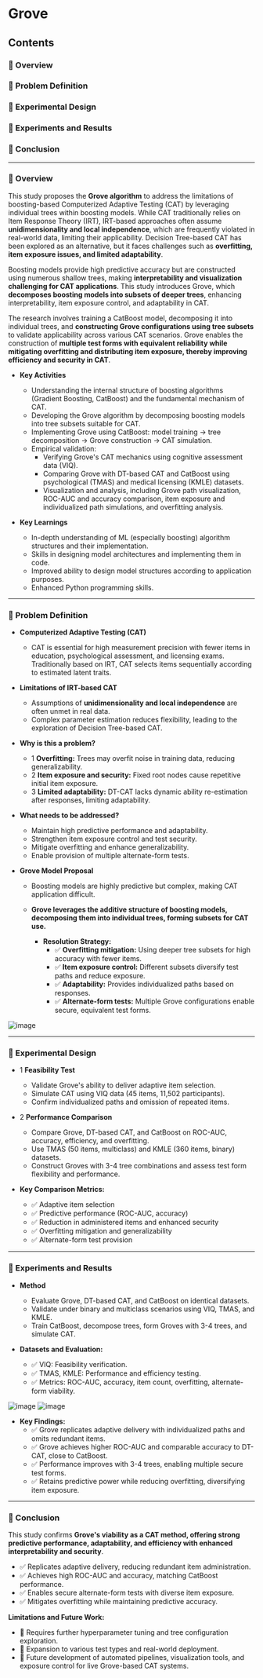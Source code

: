 # Grove

## Contents

### 📌 Overview

### 📌 Problem Definition

### 📌 Experimental Design

### 📌 Experiments and Results

### 📌 Conclusion

---

### 📌 Overview

This study proposes the **Grove algorithm** to address the limitations of boosting-based Computerized Adaptive Testing (CAT) by leveraging individual trees within boosting models. While CAT traditionally relies on Item Response Theory (IRT), IRT-based approaches often assume **unidimensionality and local independence**, which are frequently violated in real-world data, limiting their applicability. Decision Tree-based CAT has been explored as an alternative, but it faces challenges such as **overfitting, item exposure issues, and limited adaptability**.

Boosting models provide high predictive accuracy but are constructed using numerous shallow trees, making **interpretability and visualization challenging for CAT applications**. This study introduces Grove, which **decomposes boosting models into subsets of deeper trees**, enhancing interpretability, item exposure control, and adaptability in CAT.

The research involves training a CatBoost model, decomposing it into individual trees, and **constructing Grove configurations using tree subsets** to validate applicability across various CAT scenarios. Grove enables the construction of **multiple test forms with equivalent reliability while mitigating overfitting and distributing item exposure, thereby improving efficiency and security in CAT**.

- **Key Activities**
  
  - Understanding the internal structure of boosting algorithms (Gradient Boosting, CatBoost) and the fundamental mechanism of CAT.
  - Developing the Grove algorithm by decomposing boosting models into tree subsets suitable for CAT.
  - Implementing Grove using CatBoost: model training → tree decomposition → Grove construction → CAT simulation.
  - Empirical validation:
    - Verifying Grove's CAT mechanics using cognitive assessment data (VIQ).
    - Comparing Grove with DT-based CAT and CatBoost using psychological (TMAS) and medical licensing (KMLE) datasets.
    - Visualization and analysis, including Grove path visualization, ROC-AUC and accuracy comparison, item exposure and individualized path simulations, and overfitting analysis.
- **Key Learnings**
  
  - In-depth understanding of ML (especially boosting) algorithm structures and their implementation.
  - Skills in designing model architectures and implementing them in code.
  - Improved ability to design model structures according to application purposes.
  - Enhanced Python programming skills.

---

### 📌 Problem Definition

- **Computerized Adaptive Testing (CAT)**
  
  - CAT is essential for high measurement precision with fewer items in education, psychological assessment, and licensing exams. Traditionally based on IRT, CAT selects items sequentially according to estimated latent traits.
- **Limitations of IRT-based CAT**
  
  - Assumptions of **unidimensionality and local independence** are often unmet in real data.
  - Complex parameter estimation reduces flexibility, leading to the exploration of Decision Tree-based CAT.
- **Why is this a problem?**
  
  - 1️️ **Overfitting:** Trees may overfit noise in training data, reducing generalizability.
  - 2️️ **Item exposure and security:** Fixed root nodes cause repetitive initial item exposure.
  - 3️️ **Limited adaptability:** DT-CAT lacks dynamic ability re-estimation after responses, limiting adaptability.
- **What needs to be addressed?**
  
  - Maintain high predictive performance and adaptability.
  - Strengthen item exposure control and test security.
  - Mitigate overfitting and enhance generalizability.
  - Enable provision of multiple alternate-form tests.
- **Grove Model Proposal**
  
  - Boosting models are highly predictive but complex, making CAT application difficult.
    
  - **Grove leverages the additive structure of boosting models, decomposing them into individual trees, forming subsets for CAT use.**
    
    - **Resolution Strategy:**
      - ✅ **Overfitting mitigation:** Using deeper tree subsets for high accuracy with fewer items.
      - ✅ **Item exposure control:** Different subsets diversify test paths and reduce exposure.
      - ✅ **Adaptability:** Provides individualized paths based on responses.
      - ✅ **Alternate-form tests:** Multiple Grove configurations enable secure, equivalent test forms.

![image](https://github.com/user-attachments/assets/d15cc304-f86e-47c4-9c5a-2260907b38ca)

---

### 📌 Experimental Design

- 1️️ **Feasibility Test**
  
  - Validate Grove's ability to deliver adaptive item selection.
  - Simulate CAT using VIQ data (45 items, 11,502 participants).
  - Confirm individualized paths and omission of repeated items.
- 2️️ **Performance Comparison**
  
  - Compare Grove, DT-based CAT, and CatBoost on ROC-AUC, accuracy, efficiency, and overfitting.
  - Use TMAS (50 items, multiclass) and KMLE (360 items, binary) datasets.
  - Construct Groves with 3-4 tree combinations and assess test form flexibility and performance.
- **Key Comparison Metrics:**
  
  - ✅ Adaptive item selection
  - ✅ Predictive performance (ROC-AUC, accuracy)
  - ✅ Reduction in administered items and enhanced security
  - ✅ Overfitting mitigation and generalizability
  - ✅ Alternate-form test provision

---

### 📌 Experiments and Results

- **Method**
  
  - Evaluate Grove, DT-based CAT, and CatBoost on identical datasets.
  - Validate under binary and multiclass scenarios using VIQ, TMAS, and KMLE.
  - Train CatBoost, decompose trees, form Groves with 3-4 trees, and simulate CAT.
- **Datasets and Evaluation:**
  
  - ✅ VIQ: Feasibility verification.
  - ✅ TMAS, KMLE: Performance and efficiency testing.
  - ✅ Metrics: ROC-AUC, accuracy, item count, overfitting, alternate-form viability.

![image](https://github.com/user-attachments/assets/66053c00-a0e7-48ad-845f-3e83925faf0b)
![image](https://github.com/user-attachments/assets/a62e2f81-1710-471a-8c8e-778a5a2e1b7f)

- **Key Findings:**
  - ✅ Grove replicates adaptive delivery with individualized paths and omits redundant items.
  - ✅ Grove achieves higher ROC-AUC and comparable accuracy to DT-CAT, close to CatBoost.
  - ✅ Performance improves with 3-4 trees, enabling multiple secure test forms.
  - ✅ Retains predictive power while reducing overfitting, diversifying item exposure.

---


### 📌 Conclusion

This study confirms **Grove's viability as a CAT method, offering strong predictive performance, adaptability, and efficiency with enhanced interpretability and security**.

- ✅ Replicates adaptive delivery, reducing redundant item administration.
- ✅ Achieves high ROC-AUC and accuracy, matching CatBoost performance.
- ✅ Enables secure alternate-form tests with diverse item exposure.
- ✅ Mitigates overfitting while maintaining predictive accuracy.

**Limitations and Future Work:**

- 🔹 Requires further hyperparameter tuning and tree configuration exploration.
- 🔹 Expansion to various test types and real-world deployment.
- 🔹 Future development of automated pipelines, visualization tools, and exposure control for live Grove-based CAT systems.
